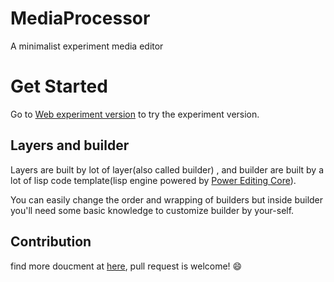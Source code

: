 # MediaProcessor
A minimalist experiment media editor

# Get Started

Go to [Web experiment version](https://ljcucc.github.io/MediaProcessor/public/) to try the experiment version.

## Layers and builder
Layers are built by lot of layer(also called builder) , and builder are built by a lot of lisp code template(lisp engine powered by [Power Editing Core](https://github.com/ljcucc/power-editing-core)).

You can easily change the order and wrapping of builders but inside builder you'll need some basic knowledge to customize builder by your-self.

## Contribution
find more doucment at [here](./docs/dev/README.md), pull request is welcome! 😄
